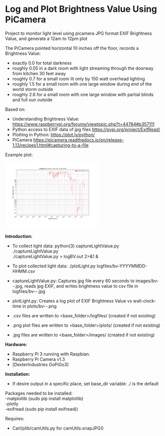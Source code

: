 # Log and Plot Brightness Value Using PiCamera

Project to monitor light level using picamera JPG format EXIF Brightness Value,
and generate a 12am to 12pm plot 

The PiCamera pointed horizontal 10 inches off the floor, records a Brightness Value: 
- exactly 0.0 for total darkness
- roughly 0.05 in a dark room with light streaming through the doorway from kitchen 30 feet away
- roughly 0.7 for a small room lit only by 150 watt overhead lighting
- roughly 1.5 for a small room with one large window during end of the world storm outside
- roughly 2.6 for a small room with one large window with partial blinds and full sun outside

Based on:
- Understanding Brightness Value: https://www.raspberrypi.org/forums/viewtopic.php?t=44784#p357111
- Python access to EXIF data of jpg files https://pypi.org/project/ExifRead/
- Plotting in Python: https://plot.ly/python/
- PiCamera  https://picamera.readthedocs.io/en/release-1.13/recipes1.html#capturing-to-a-file


Example plot:  

<img src="graphics/bv-one-day.png" width="60%">  

**Introduction:**  

- To collect light data:
  python(3) captureLightValue.py    
  ./captureLightValue.py   
  ./captureLightValue.py > logBV.out 2>&1 &  

- To plot collected light data:
  ./plotLight.py  logfiles/bv-YYYYMMDD-HHMM.csv
 
- captureLightValue.py:  Captures jpg file every 60 seconds to images/bv-<date>-<time>.jpg, 
  reads jpg EXIF, and writes brightness value to csv file in logfiles/bv-<date>-<time>.jpg  
- plotLight.py: Creates a log plot of EXIF Brightness Value vs wall-clock-time in plots/bv-<date>-<time>.png   

- .csv files are written to      <base_folder>/logfiles/         (created if not existing)  
- .png plot files are written to <base_folder>/plots/            (created if not existing)  
- .jpg files are written to      <base_folder>/images/           (created if not existing)

**Hardware:**  
- Raspberry Pi 3 running with Raspbian.
- Raspberry Pi Camera v1.3
- [DexterIndustries GoPiGo3]

**Installation:**  
- If desire output in a specific place, set base_dir variable:  ./ is the default

Packages needed to be installed:  
-matplotlib  (sudo pip install matplotlib)  
-plotly  
-exifread  (sudo pip install exifread))
  
Requires:
- Carl/plib/camUtils.py  for camUtils.snapJPG()
